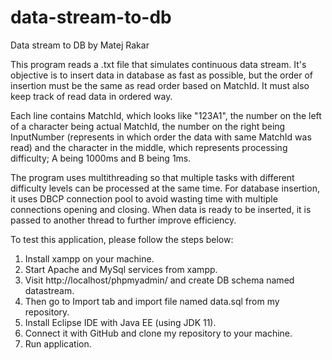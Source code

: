 # data-stream-to-db
Data stream to DB by Matej Rakar

This program reads a .txt file that simulates continuous data stream. It's objective is to insert data in database
as fast as possible, but the order of insertion must be the same as read order based on MatchId. It must also keep 
track of read data in ordered way.

Each line contains MatchId, which looks like "123A1", the number on the left of a character being actual MatchId,
the number on the right being InputNumber (represents in which order the data with same MatchId was read) and 
the character in the middle, which represents processing difficulty; A being 1000ms and B being 1ms.

The program uses multithreading so that multiple tasks with different difficulty levels can be processed at 
the same time. For database insertion, it uses DBCP connection pool to avoid wasting time with multiple connections
opening and closing. When data is ready to be inserted, it is passed to another thread to further improve efficiency.

To test this application, please follow the steps below:

1. Install xampp on your machine.
2. Start Apache and MySql services from xampp.
3. Visit http://localhost/phpmyadmin/ and create DB schema named datastream.
4. Then go to Import tab and import file named data.sql from my repository.
5. Install Eclipse IDE with Java EE (using JDK 11).
6. Connect it with GitHub and clone my repository to your machine.
7. Run application.
